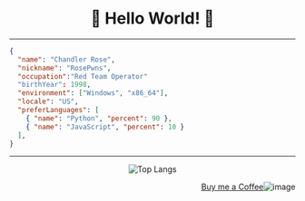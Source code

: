 <div align="center">

# 🤗 Hello World! 🤗

</div>

---

```json
{
  "name": "Chandler Rose",
  "nickname": "RosePwns",
  "occupation":"Red Team Operator"
  "birthYear": 1998,
  "environment": ["Windows", "x86_64"],
  "locale": "US",
  "preferLanguages": [
    { "name": "Python", "percent": 90 },
    { "name": "JavaScript", "percent": 10 }
  ],
}
```
---

<div align="center">

![Top Langs](https://github-readme-stats.vercel.app/api/top-langs/?username=RosePwns&layout=compact&theme=github_dark)

</div>
<div align="end">

[Buy me a Coffee](https://www.buymeacoffee.com/crose)![image](https://github.com/RosePwns/RosePwns/assets/109770223/3504f318-dc44-46c6-af9a-992a8a57af8e)
